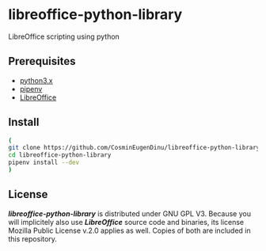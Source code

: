# libreoffice-python-library
LibreOffice scripting using python

## Prerequisites
- [python3.x](https://docs.python.org/3/using/unix.html)
- [pipenv](https://github.com/pypa/pipenv)
- [LibreOffice](https://gist.github.com/CosminEugenDinu/d584dddfce534f8272ab9f661eb480a5#file-install_libreoffice-sh)

## Install
```bash
(
git clone https://github.com/CosminEugenDinu/libreoffice-python-library/edit/main/README.md
cd libreoffice-python-library
pipenv install --dev
)
```

## License
***libreoffice-python-library*** is distributed under GNU GPL V3. Because you will implicitely also use ***LibreOffice*** source code and binaries, its license Mozilla Public License v.2.0 applies as well. Copies of both are included in this repository.
